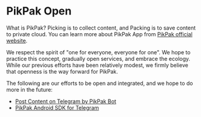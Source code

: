 # PikPak Open

What is PikPak? Picking is to collect content, and Packing is to save content to private cloud. You can learn more about PikPak App from [PikPak official website](https://mypikpak.com/).

We respect the spirit of "one for everyone, everyone for one". We hope to practice this concept, gradually open services, and embrace the ecology. While our previous efforts have been relatively modest, we firmly believe that openness is the way forward for PikPak. 

The following are our efforts to be open and integrated, and we hope to do more in the future:

- [Post Content on Telegram by PikPak Bot](telegram-bot.md)
- [PikPak Android SDK for Telegram](sdk/sdk-for-telegram-android.md)